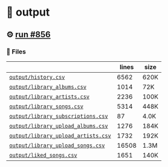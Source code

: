 # 📝  output 

## ⚙️ [run #856](https://github.com/jwenerd/ytm-dl/actions/runs/8529703098)

### 📁 Files

|                                                                         |lines|size|
|-------------------------------------------------------------------------|-----|----|
|[`output/history.csv` ](output/history.csv)                              |6562 |620K|
|[`output/library_albums.csv` ](output/library_albums.csv)                |1014 |72K |
|[`output/library_artists.csv` ](output/library_artists.csv)              |2236 |100K|
|[`output/library_songs.csv` ](output/library_songs.csv)                  |5314 |448K|
|[`output/library_subscriptions.csv` ](output/library_subscriptions.csv)  |87   |4.0K|
|[`output/library_upload_albums.csv` ](output/library_upload_albums.csv)  |1276 |184K|
|[`output/library_upload_artists.csv` ](output/library_upload_artists.csv)|1732 |192K|
|[`output/library_upload_songs.csv` ](output/library_upload_songs.csv)    |16508|1.3M|
|[`output/liked_songs.csv` ](output/liked_songs.csv)                      |1651 |140K|